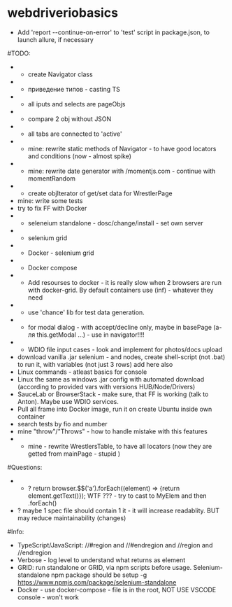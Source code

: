 # webdriveriobasics
* Add 'report --continue-on-error' to 'test' script in package.json, to launch allure, if necessary


#TODO:
* + create Navigator class
* + приведение типов - casting TS
* + all iputs and selects are pageObjs 
* + compare 2 obj without JSON
* + all tabs are connected to 'active' 
* + mine: rewrite static methods of Navigator - to have good locators and conditions (now - almost spike)
* + mine: rewrite date generator with /momentjs.com - continue with momentRandom
* + create objIterator of get/set data for WrestlerPage
* mine: write some tests 
* try to fix FF with Docker 
* + seleneium standalone - dosc/change/install - set own server
* + selenium grid 
* + Docker - selenium grid 
* + Docker compose
* + Add resourses to docker - it is really slow when 2 browsers are run with docker-grid. By default containers use (inf) - whatever they need 
* + use 'chance' lib for test data generation. 
* + for modal dialog - with accept/decline only, maybe in basePage (а-ля this.getModal ...) - use in navigator!!!!
* + WDIO file input cases - look and implement for photos/docs upload
* download vanilla .jar selenium - and nodes, create shell-script (not .bat) to run it, with variables (not just 3 rows)
add here also 
* Linux commands - atleast basics for console
* Linux the same as windows .jar config with automated download (according to provided vars with versions HUB/Node/Drivers)
* SauceLab or BrowserStack - make sure, that FF is working (talk to Anton). Maybe use WDIO services.
* Pull all frame into Docker image, run it on create Ubuntu inside own container
* search tests by fio and number 
* mine "throw"/"Throws" - how to handle mistake with this features
* + mine - rewrite WrestlersTable, to have all locators (now they are getted from mainPage - stupid )



#Questions:
* + ? return browser.$$('a').forEach((element) => {return element.getText()}); WTF ??? - try to cast to MyElem and then .forEach()
* ? maybe 1 spec file should contain 1 it - it will increase readablity. BUT may reduce maintainability (changes)  


#Info:
* TypeScript/JavaScript: //#region and //#endregion and //region and //endregion
* Verbose - log level to understand what returns as element
* GRID: run standalone or GRID, via npm scripts before usage. Selenium-standalone npm package should be setup -g https://www.npmjs.com/package/selenium-standalone
* Docker - use docker-compose - file is in the root, NOT USE VSCODE console - won't work
